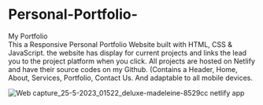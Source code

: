 # Personal-Portfolio-
My Portfolio <br>
This a Responsive Personal Portfolio Website built with HTML, CSS & JavaScript. the website has display for current projects and links the lead you to the project platform when you click.
All projects are hosted on Netlify and have their source codes on my Github. 
(Contains a Header, Home, About, Services, Portfolio, Contact Us. And adaptable to all mobile devices.

![Web capture_25-5-2023_01522_deluxe-madeleine-8529cc netlify app](https://github.com/lotsun/Personal-Portfolio-/assets/50834895/1f8557d9-4d26-47a3-8362-47382c7fe1b7)
